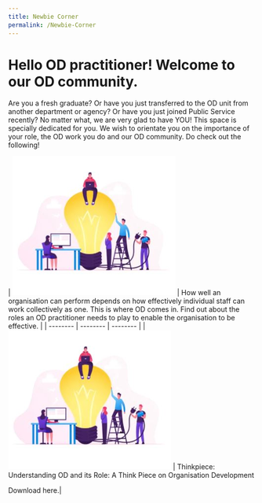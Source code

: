 ```yaml
---
title: Newbie Corner
permalink: /Newbie-Corner
---
```

# Hello OD practitioner! Welcome to our OD community. 

Are you a fresh graduate? Or have you just transferred to the OD unit from another department or agency? Or have you just joined Public Service recently? No matter what, we are very glad to have YOU! This space is specially dedicated for you. We wish to orientate you on the importance of your role, the OD work you do and our OD community. Do check out the following!





| ![Alt text for image on Isomer site](/images/Team%20development.JPG) | How well an organisation can perform depends on how effectively individual staff can work collectively as one. This is where OD comes in. Find out about the roles an OD practitioner needs to play to enable the organisation to be effective.
 |
| -------- | -------- | -------- |
| ![Alt text for image on Isomer site](/images/Team%20development.JPG) | Thinkpiece: Understanding OD and its Role: A Think Piece on Organisation Development

Download here.| 




